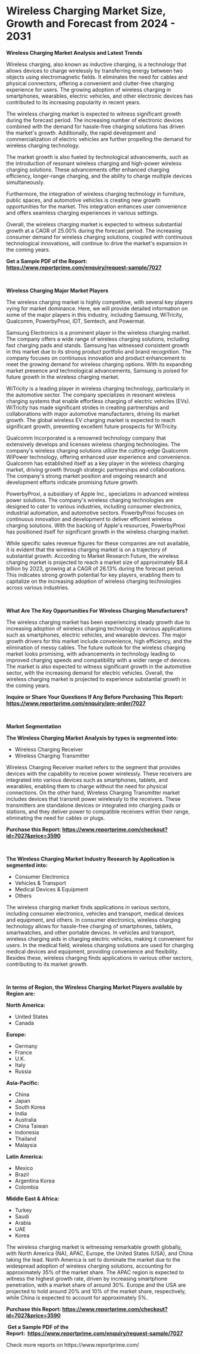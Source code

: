 <p><h1>Wireless Charging Market Size, Growth and Forecast from 2024 - 2031</h1></p><p><strong>Wireless Charging Market Analysis and Latest Trends</strong></p>
<p><p>Wireless charging, also known as inductive charging, is a technology that allows devices to charge wirelessly by transferring energy between two objects using electromagnetic fields. It eliminates the need for cables and physical connectors, offering a convenient and clutter-free charging experience for users. The growing adoption of wireless charging in smartphones, wearables, electric vehicles, and other electronic devices has contributed to its increasing popularity in recent years.</p><p>The wireless charging market is expected to witness significant growth during the forecast period. The increasing number of electronic devices combined with the demand for hassle-free charging solutions has driven the market's growth. Additionally, the rapid development and commercialization of electric vehicles are further propelling the demand for wireless charging technology.</p><p>The market growth is also fueled by technological advancements, such as the introduction of resonant wireless charging and high-power wireless charging solutions. These advancements offer enhanced charging efficiency, longer-range charging, and the ability to charge multiple devices simultaneously.</p><p>Furthermore, the integration of wireless charging technology in furniture, public spaces, and automotive vehicles is creating new growth opportunities for the market. This integration enhances user convenience and offers seamless charging experiences in various settings.</p><p>Overall, the wireless charging market is expected to witness substantial growth at a CAGR of 25.00% during the forecast period. The increasing consumer demand for wireless charging solutions, coupled with continuous technological innovations, will continue to drive the market's expansion in the coming years.</p></p>
<p><strong>Get a Sample PDF of the Report:&nbsp; <a href="https://www.reportprime.com/enquiry/request-sample/7027">https://www.reportprime.com/enquiry/request-sample/7027</a></strong></p>
<p>&nbsp;</p>
<p><strong>Wireless Charging Major Market Players</strong></p>
<p><p>The wireless charging market is highly competitive, with several key players vying for market dominance. Here, we will provide detailed information on some of the major players in this industry, including Samsung, WiTricity, Qualcomm, PowerbyProxi, IDT, Semtech, and Powermat.</p><p>Samsung Electronics is a prominent player in the wireless charging market. The company offers a wide range of wireless charging solutions, including fast charging pads and stands. Samsung has witnessed consistent growth in this market due to its strong product portfolio and brand recognition. The company focuses on continuous innovation and product enhancement to meet the growing demand for wireless charging options. With its expanding market presence and technological advancements, Samsung is poised for future growth in the wireless charging market.</p><p>WiTricity is a leading player in wireless charging technology, particularly in the automotive sector. The company specializes in resonant wireless charging systems that enable effortless charging of electric vehicles (EVs). WiTricity has made significant strides in creating partnerships and collaborations with major automotive manufacturers, driving its market growth. The global wireless EV charging market is expected to reach significant growth, presenting excellent future prospects for WiTricity.</p><p>Qualcomm Incorporated is a renowned technology company that extensively develops and licenses wireless charging technologies. The company's wireless charging solutions utilize the cutting-edge Qualcomm WiPower technology, offering enhanced user experience and convenience. Qualcomm has established itself as a key player in the wireless charging market, driving growth through strategic partnerships and collaborations. The company's strong market position and ongoing research and development efforts indicate promising future growth.</p><p>PowerbyProxi, a subsidiary of Apple Inc., specializes in advanced wireless power solutions. The company's wireless charging technologies are designed to cater to various industries, including consumer electronics, industrial automation, and automotive sectors. PowerbyProxi focuses on continuous innovation and development to deliver efficient wireless charging solutions. With the backing of Apple's resources, PowerbyProxi has positioned itself for significant growth in the wireless charging market.</p><p>While specific sales revenue figures for these companies are not available, it is evident that the wireless charging market is on a trajectory of substantial growth. According to Market Research Future, the wireless charging market is projected to reach a market size of approximately $8.4 billion by 2023, growing at a CAGR of 26.13% during the forecast period. This indicates strong growth potential for key players, enabling them to capitalize on the increasing adoption of wireless charging technologies across various industries.</p></p>
<p>&nbsp;</p>
<p><strong>What Are The Key Opportunities For Wireless Charging Manufacturers?</strong></p>
<p><p>The wireless charging market has been experiencing steady growth due to increasing adoption of wireless charging technology in various applications such as smartphones, electric vehicles, and wearable devices. The major growth drivers for this market include convenience, high efficiency, and the elimination of messy cables. The future outlook for the wireless charging market looks promising, with advancements in technology leading to improved charging speeds and compatibility with a wider range of devices. The market is also expected to witness significant growth in the automotive sector, with the increasing demand for electric vehicles. Overall, the wireless charging market is projected to experience substantial growth in the coming years.</p></p>
<p><strong>Inquire or Share Your Questions If Any Before Purchasing This Report: <a href="https://www.reportprime.com/enquiry/pre-order/7027">https://www.reportprime.com/enquiry/pre-order/7027</a></strong></p>
<p>&nbsp;</p>
<p><strong>Market Segmentation</strong></p>
<p><strong>The Wireless Charging Market Analysis by types is segmented into:</strong></p>
<p><ul><li>Wireless Charging Receiver</li><li>Wireless Charging Transmitter</li></ul></p>
<p><p>Wireless Charging Receiver market refers to the segment that provides devices with the capability to receive power wirelessly. These receivers are integrated into various devices such as smartphones, tablets, and wearables, enabling them to charge without the need for physical connections. On the other hand, Wireless Charging Transmitter market includes devices that transmit power wirelessly to the receivers. These transmitters are standalone devices or integrated into charging pads or stations, and they deliver power to compatible receivers within their range, eliminating the need for cables or plugs.</p></p>
<p><strong>Purchase this Report:&nbsp;<a href="https://www.reportprime.com/checkout?id=7027&price=3590">https://www.reportprime.com/checkout?id=7027&price=3590</a></strong></p>
<p>&nbsp;</p>
<p><strong>The Wireless Charging Market Industry Research by Application is segmented into:</strong></p>
<p><ul><li>Consumer Electronics</li><li>Vehicles & Transport</li><li>Medical Devices & Equipment</li><li>Others</li></ul></p>
<p><p>The wireless charging market finds applications in various sectors, including consumer electronics, vehicles and transport, medical devices and equipment, and others. In consumer electronics, wireless charging technology allows for hassle-free charging of smartphones, tablets, smartwatches, and other portable devices. In vehicles and transport, wireless charging aids in charging electric vehicles, making it convenient for users. In the medical field, wireless charging solutions are used for charging medical devices and equipment, providing convenience and flexibility. Besides these, wireless charging finds applications in various other sectors, contributing to its market growth.</p></p>
<p>&nbsp;</p>
<p><strong>In terms of Region, the Wireless Charging Market Players available by Region are:</strong></p>
<p>
    <p> <strong> North America: </strong>
        <ul>
            <li>United States</li>
            <li>Canada</li>
        </ul>
        </p> 
    <p> <strong> Europe: </strong>
        <ul>
            <li>Germany</li>
            <li>France</li>
            <li>U.K.</li>
            <li>Italy</li>
            <li>Russia</li>
        </ul>
        </p> 
    <p> <strong> Asia-Pacific: </strong>
        <ul>
            <li>China</li>
            <li>Japan</li>
            <li>South Korea</li>
            <li>India</li>
            <li>Australia</li>
            <li>China Taiwan</li>
            <li>Indonesia</li>
            <li>Thailand</li>
            <li>Malaysia</li>
        </ul>
        </p> 
    <p> <strong> Latin America: </strong>
        <ul>
            <li>Mexico</li>
            <li>Brazil</li>
            <li>Argentina Korea</li>
            <li>Colombia</li>
        </ul>
        </p> 
    <p> <strong> Middle East & Africa: </strong>
        <ul>
            <li>Turkey</li>
            <li>Saudi</li>
            <li>Arabia</li>
            <li>UAE</li>
            <li>Korea</li>
        </ul>
    </p>
    </p>
<p><p>The wireless charging market is witnessing remarkable growth globally, with North America (NA), APAC, Europe, the United States (USA), and China taking the lead. North America is set to dominate the market due to the widespread adoption of wireless charging solutions, accounting for approximately 35% of the market share. The APAC region is expected to witness the highest growth rate, driven by increasing smartphone penetration, with a market share of around 30%. Europe and the USA are projected to hold around 20% and 10% of the market share, respectively, while China is expected to account for approximately 5%.</p></p>
<p><strong>Purchase this Report: <a href="https://www.reportprime.com/checkout?id=7027&price=3590">https://www.reportprime.com/checkout?id=7027&price=3590</a></strong></p>
<p>&nbsp;<strong>Get a Sample PDF of the Report:&nbsp;&nbsp;<a href="https://www.reportprime.com/enquiry/request-sample/7027">https://www.reportprime.com/enquiry/request-sample/7027</a></strong></p>
<p><strong></strong></p>
<p>Check more reports on https://www.reportprime.com/</p>
